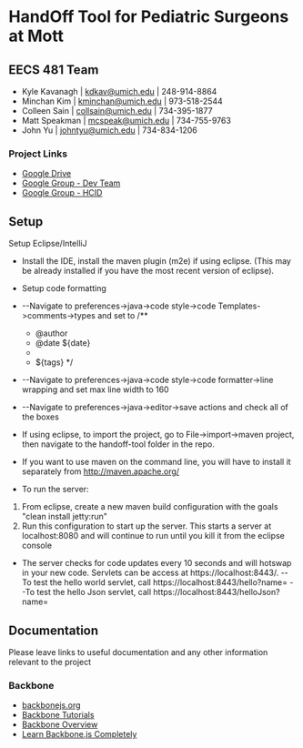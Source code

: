 # HandOff Tool for Pediatric Surgeons at Mott

## EECS 481 Team
* Kyle Kavanagh | kdkav@umich.edu | 248-914-8864
* Minchan Kim | kminchan@umich.edu | 973-518-2544
* Colleen Sain | collsain@umich.edu | 734-395-1877
* Matt Speakman | mcspeak@umich.edu | 734-755-9763
* John Yu | johntyu@umich.edu | 734-834-1206

### Project Links
* [Google Drive](https://drive.google.com/a/umich.edu/folderview?id=0B8zz7U-1l1l4Zm1DV01NU1Q4N1U&usp=sharing)
* [Google Group - Dev Team](https://groups.google.com/forum/#!forum/mott-handoff-project-dev-team)
* [Google Group - HCID](https://groups.google.com/forum/#!forum/hcid-2014)

## Setup
Setup Eclipse/IntelliJ
* Install the IDE, install the maven plugin (m2e) if using eclipse. (This may be already installed if you have the most recent version of eclipse).
* Setup code formatting
*  --Navigate to preferences->java->code style->code Templates->comments->types and set to
    /**
     * @author <Name>
     * @date ${date}
     *
     * ${tags}
    */
*  --Navigate to preferences->java->code style->code formatter->line wrapping and set max line width to 160
*  --Navigate to preferences->java->editor->save actions and check all of the boxes
* If using eclipse, to import the project, go to File->import->maven project, then navigate to the handoff-tool folder in the repo.

* If you want to use maven on the command line, you will have to install it separately from http://maven.apache.org/

* To run the server:
1. From eclipse, create a new maven build configuration with the goals "clean install jetty:run"
2. Run this configuration to start up the server.  This starts a server at localhost:8080 and will continue to run until you kill it from the eclipse console

* The server checks for code updates every 10 seconds and will hotswap in your new code.
Servlets can be access at https://localhost:8443/<servletname>.
--To test the hello world servlet, call https://localhost:8443/hello?name=<yournamehere>
--To test the hello Json servlet, call https://localhost:8443/helloJson?name=<yournamehere>



## Documentation
Please leave links to useful documentation and any other information relevant to the project

### Backbone
* [backbonejs.org](http://backbonejs.org/)
* [Backbone Tutorials](http://backbonetutorials.com/)
* [Backbone Overview](http://documentcloud.github.io/backbone/docs/backbone.html)
* [Learn Backbone.js Completely](http://javascriptissexy.com/learn-backbone-js-completely/)
